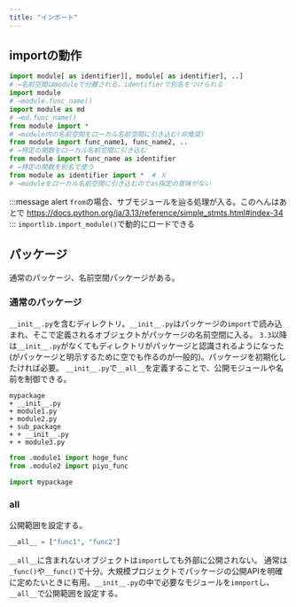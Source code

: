 ```yaml
---
title: "インポート"
---
```


## importの動作

```python
import module[ as identifier][, module[ as identifier], ..]
# →名前空間はmoduleで分離される。identifierで別名をつけられる
import module
# →module.func_name()
import module as md
# →md.func_name()
from module import *
# →module内の名前空間をローカル名前空間に引き込む(非推奨)
from module import func_name1, func_name2, ..
# →特定の関数をローカル名前空間に引き込む
from module import func_name as identifier
# →特定の関数を別名で使う
from module as identifier import *  # Ｘ
# →moduleをローカル名前空間に引き込むのでas指定の意味がない
```
:::message alert
`from`の場合、サブモジュールを辿る処理が入る。このへんはあとで
<https://docs.python.org/ja/3.13/reference/simple_stmts.html#index-34>
:::
`importlib.import_module()`で動的にロードできる

## パッケージ

通常のパッケージ、名前空間パッケージがある。

### 通常のパッケージ

`__init__.py`を含むディレクトリ。`__init__.py`はパッケージの`import`で読み込まれ、そこで定義されるオブジェクトがパッケージの名前空間に入る。
`3.3`以降は`__init__.py`がなくてもディレクトリがパッケージと認識されるようになった(がパッケージと明示するために空でも作るのが一般的)。パッケージを初期化したければ必要。
`__init__.py`で`__all__`を定義することで、公開モジュールや名前を制御できる。

```
mypackage
+ __init__.py
+ module1.py
+ module2.py
+ sub_package
+ + __init__.py
+ + module3.py
```

```python:mypackage/__init__.py
from .module1 import hoge_func
from .module2 import piyo_func
```

```python:module_user.py
import mypackage
```

### __all__

公開範囲を設定する。
```python
__all__ = ["func1", "func2"]
```
`__all__`に含まれないオブジェクトは`import`しても外部に公開されない。
通常は`_func()`や`__func()`で十分。大規模プロジェクトでパッケージの公開APIを明確に定めたいときに有用。`__init__.py`の中で必要なモジュールを`imnport`し、`__all__`で公開範囲を設定する。
